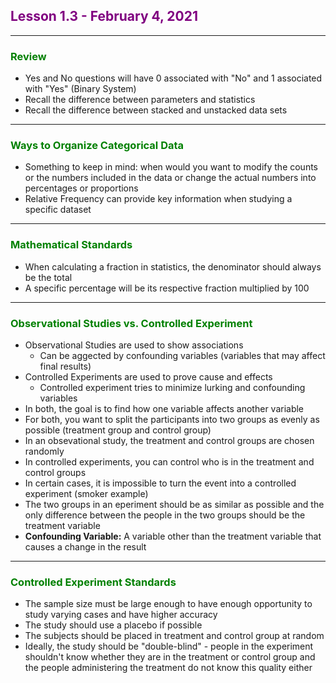 ## <span style="color:purple">Lesson 1.3 - February 4, 2021</span>
****
### <span style="color:green">Review</span>
- Yes and No questions will have $0$ associated with "No" and $1$ associated with "Yes" (Binary System)
- Recall the difference between parameters and statistics
- Recall the difference between stacked and unstacked data sets
****
### <span style="color:green">Ways to Organize Categorical Data</span>
- Something to keep in mind: when would you want to modify the counts or the numbers included in the data or change the actual numbers into percentages or proportions
- Relative Frequency can provide key information when studying a specific dataset
****
### <span style="color:green">Mathematical Standards</span>
- When calculating a fraction in statistics, the denominator should always be the total
- A specific percentage will be its respective fraction multiplied by 100
****
### <span style="color:green">Observational Studies vs. Controlled Experiment</span>
- Observational Studies are used to show associations
	- Can be aggected by confounding variables (variables that may affect final results)
- Controlled Experiments are used to prove cause and effects
	- Controlled experiment tries to minimize lurking and confounding variables
- In both, the goal is to find how one variable affects another variable
- For both, you want to split the participants into two groups as evenly as possible (treatment group and control group)
- In an obsevational study, the treatment and control groups are chosen randomly
- In controlled experiments, you can control who is in the treatment and control groups
- In certain cases, it is impossible to turn the event into a controlled experiment (smoker example)
- The two groups in an eperiment should be as similar as possible and the only difference between the people in the two groups should be the treatment variable
- **Confounding Variable:** A variable other than the treatment variable that causes a change in the result
****
### <span style="color:green">Controlled Experiment Standards</span>
- The sample size must be large enough to have enough opportunity to study varying cases and have higher accuracy
- The study should use a placebo if possible
- The subjects should be placed in treatment and control group at random
- Ideally, the study should be "double-blind" - people in the experiment shouldn't know whether they are in the treatment or control group and the people administering the treatment do not know this quality either